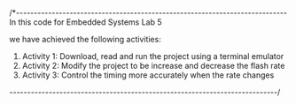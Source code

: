 
/*----------------------------------------------------------------------------
    In this  code for Embedded Systems Lab 5 
    
we have achieved	the	following	activities:	
1. Activity	1: Download,	read	and	run	the	project	using	a	terminal	emulator
2. Activity	2: Modify	the	project	to	be	increase	and	decrease	the	flash	rate
3. Activity	3:	Control	the	timing	more	accurately	when	the	rate	changes

 *---------------------------------------------------------------------------*/
